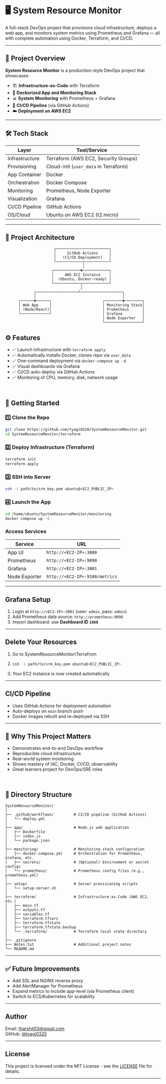 # 🖥️ System Resource Monitor

A full-stack DevOps project that provisions cloud infrastructure, deploys a web app, and monitors system metrics using Prometheus and Grafana — all with complete automation using Docker, Terraform, and CI/CD.

---

## 📌 Project Overview

**System Resource Monitor** is a production-style DevOps project that showcases:

- 🏗️ **Infrastructure-as-Code** with Terraform
- 🐳 **Dockerized App and Monitoring Stack**
- 📊 **System Monitoring** with Prometheus + Grafana
- 🔄 **CI/CD Pipeline** (via GitHub Actions)
- ☁️ **Deployment on AWS EC2**

---

## 🛠️ Tech Stack

| Layer        | Tool/Service         |
|--------------|----------------------|
| Infrastructure | Terraform (AWS EC2, Security Groups) |
| Provisioning   | Cloud-init (`user_data` in Terraform) |
| App Container  | Docker |
| Orchestration  | Docker Compose |
| Monitoring     | Prometheus, Node Exporter |
| Visualization  | Grafana |
| CI/CD Pipeline | GitHub Actions |
| OS/Cloud       | Ubuntu on AWS EC2 (t2.micro) |

---

## 🧱 Project Architecture

```plaintext
                      ┌────────────────────────┐
                      │     GitHub Actions     │
                      │   (CI/CD Deployment)   │
                      └────────────┬───────────┘
                                   │
                     ┌────────────▼────────────┐
                     │     AWS EC2 Instance    │
                     │  (Ubuntu, Docker-ready) │
                     └────────────┬────────────┘
                                  │
             ┌───────────────────┴───────────────────┐
             │                                       │
      ┌──────▼──────┐                       ┌────────▼────────┐
      │ Web App     │                       │ Monitoring Stack│
      │ (Node/React)│                       │ Prometheus      │
      └─────────────┘                       │ Grafana         │
                                            │ Node Exporter   │
                                            └─────────────────┘
```
## ⚙️ Features

- ✅ Launch infrastructure with `terraform apply`
- ✅ Automatically installs Docker, clones repo via `user_data`
- ✅ One-command deployment via `docker-compose up -d`
- ✅ Visual dashboards via Grafana
- ✅ CI/CD auto-deploy via GitHub Actions
- ✅ Monitoring of CPU, memory, disk, network usage

<br>

## 🚀 Getting Started

### 1️⃣ Clone the Repo

```bash
git clone https://github.com/tyagi0320/SystemResourceMonitor.git
cd SystemResourceMonitor/terraform
```

### 2️⃣ Deploy Infrastructure (Terraform)

```bash
terraform init
terraform apply
```

### 3️⃣ SSH into Server

```bash
ssh -i path/to/srm_key.pem ubuntu@<EC2_PUBLIC_IP>
```

### 4️⃣ Launch the App

```bash
cd /home/ubuntu/SystemResourceMonitor/monitoring
docker compose up -d
```

###  Access Services

| Service       | URL |
|---------------|-----|
| App UI        | `http://<EC2-IP>:3000` |
| Prometheus    | `http://<EC2-IP>:9090` |
| Grafana       | `http://<EC2-IP>:3001` |
| Node Exporter | `http://<EC2-IP>:9100/metrics` |

---

## Grafana Setup

1. Login at `http://<EC2-IP>:3001` (user: `admin`, pass: `admin`)
2. Add Prometheus data source: `http://prometheus:9090`
3. Import dashboard: use **Dashboard ID `1860`**

---

## Delete Your Resources

1. Go to SystemResourceMonitor\Terrafrom
2. ```bash
   ssh -i path/to/srm_key.pem ubuntu@<EC2_PUBLIC_IP>
    ```
3. Your EC2 instance is now created automatically

---

## CI/CD Pipeline

- Uses GitHub Actions for deployment automation
- Auto-deploys on `main` branch push
- Docker images rebuilt and re-deployed via SSH

---

## 🧠 Why This Project Matters

- Demonstrates end-to-end DevOps workflow
- Reproducible cloud infrastructure
- Real-world system monitoring
- Shows mastery of IAC, Docker, CI/CD, observability
- Great learners project for DevOps/SRE roles

<br>

## 📂 Directory Structure

```
SystemResourceMonitor/
│
├── .github/workflows/         # CI/CD pipeline (GitHub Actions)
│   └── deploy.yml
│
├── app/                       # Node.js web application
│   ├── Dockerfile
│   ├── index.js
│   └── package.json
│
├── monitoring/                # Monitoring stack configuration
│   ├── docker-compose.yml     # Orchestration for Prometheus, Grafana, etc.
│   ├── secrets/               # (Optional) Environment or secret configs
│   └── prometheus/            # Prometheus config files (e.g., prometheus.yml)
│
├── setup/                     # Server provisioning scripts
│   └── setup-server.sh
│
├── terraform/                 # Infrastructure-as-Code (AWS EC2, etc.)
│   ├── main.tf
│   ├── outputs.tf
│   ├── variables.tf
│   ├── terraform.tfvars
│   ├── terraform.tfstate
│   ├── terraform.tfstate.backup
│   └── .terraform/            # Terraform local state directory
│
├── .gitignore
├── Notes.txt                  # Additional project notes
└── README.md

```

---

## ✅ Future Improvements

- Add SSL and NGINX reverse proxy
- Add AlertManager for Prometheus
- Expand metrics to include app-level (via Prometheus client)
- Switch to ECS/Kubernetes for scalability

---

## Author

Email: tharshit03@gmail.com  
GitHub: [@tyagi0320](https://github.com/tyagi0320)

----

## License 

This project is licensed under the MIT License - see the [LICENSE](LICENSE) file for details.

---
